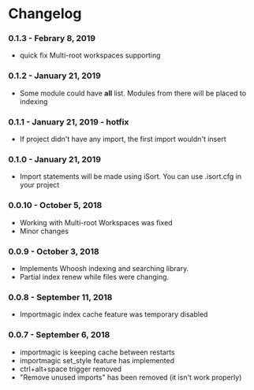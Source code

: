 Changelog
=========
### 0.1.3 - Febrary 8, 2019
- quick fix Multi-root workspaces supporting

### 0.1.2 - January 21, 2019
- Some module could have __all__ list. Modules from there will be placed to indexing

### 0.1.1 - January 21, 2019 - hotfix
- If project didn't have any import, the first import wouldn't insert

### 0.1.0 - January 21, 2019
- Import statements will be made using iSort. You can use .isort.cfg in your project

### 0.0.10 - October 5, 2018
- Working with Multi-root Workspaces was fixed
- Minor changes

### 0.0.9 - October 3, 2018
- Implements Whoosh indexing and searching library.
- Partial index renew while files were changing.

### 0.0.8 - September 11, 2018
- Importmagic index cache feature was temporary disabled

### 0.0.7 - September 6, 2018
- importmagic is keeping cache between restarts
- importmagic set_style feature has implemented
- ctrl+alt+space trigger removed
- "Remove unused imports" has been removed (it isn't work properly)

